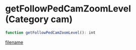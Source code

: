 # getFollowPedCamZoomLevel (Category cam)

```js
function getFollowPedCamZoomLevel(): int
```

[filename](getFollowPedCamZoomLevel_m.md ':include')